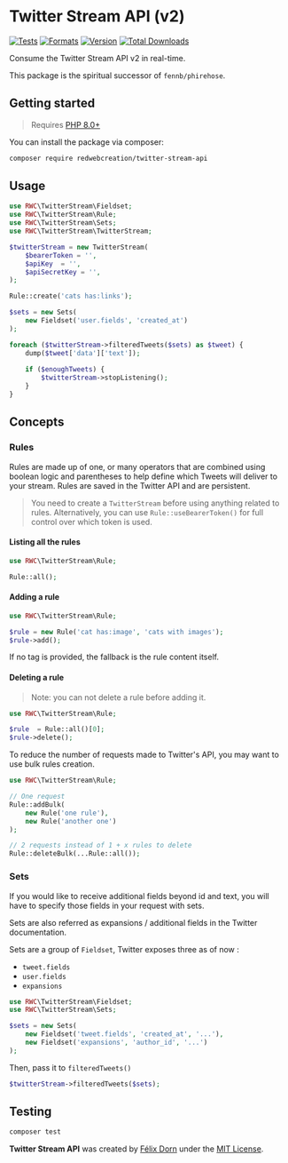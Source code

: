 # Twitter Stream API (v2)

[![Tests](https://github.com/redwebcreation/twitter-stream-api/actions/workflows/tests.yml/badge.svg?branch=master)](https://github.com/redwebcreation/twitter-stream-api/actions/workflows/tests.yml)
[![Formats](https://github.com/redwebcreation/twitter-stream-api/actions/workflows/formats.yml/badge.svg?branch=master)](https://github.com/redwebcreation/twitter-stream-api/actions/workflows/formats.yml)
[![Version](https://poser.pugx.org/redwebcreation/twitter-stream-api/version)](//packagist.org/packages/redwebcreation/twitter-stream-api)
[![Total Downloads](https://poser.pugx.org/redwebcreation/twitter-stream-api/downloads)](//packagist.org/packages/redwebcreation/twitter-stream-api)

Consume the Twitter Stream API v2 in real-time.

This package is the spiritual successor of `fennb/phirehose`.

## Getting started

> Requires [PHP 8.0+](https://www.php.net/releases/)

You can install the package via composer:

```bash
composer require redwebcreation/twitter-stream-api
```

## Usage

```php
use RWC\TwitterStream\Fieldset;
use RWC\TwitterStream\Rule;
use RWC\TwitterStream\Sets;
use RWC\TwitterStream\TwitterStream;

$twitterStream = new TwitterStream(
    $bearerToken = '',
    $apiKey  = '',
    $apiSecretKey = '',
);

Rule::create('cats has:links');

$sets = new Sets(
    new Fieldset('user.fields', 'created_at')
);

foreach ($twitterStream->filteredTweets($sets) as $tweet) {
    dump($tweet['data']['text']);
    
    if ($enoughTweets) {
        $twitterStream->stopListening();
    }
}
```

## Concepts

### Rules

Rules are made up of one, or many operators that are combined using boolean logic and parentheses to help define which
Tweets will deliver to your stream. Rules are saved in the Twitter API and are persistent.

> You need to create a `TwitterStream` before using anything related to rules.
> Alternatively, you can use `Rule::useBearerToken()` for full control over which token is used.

#### Listing all the rules

```php
use RWC\TwitterStream\Rule;

Rule::all();
```

#### Adding a rule

```php
use RWC\TwitterStream\Rule;

$rule = new Rule('cat has:image', 'cats with images');
$rule->add();
```

If no tag is provided, the fallback is the rule content itself.

#### Deleting a rule

> Note: you can not delete a rule before adding it.

```php
use RWC\TwitterStream\Rule;

$rule  = Rule::all()[0];
$rule->delete();
```

To reduce the number of requests made to Twitter's API, you may want to use bulk rules creation.

```php
use RWC\TwitterStream\Rule;

// One request
Rule::addBulk(
    new Rule('one rule'),
    new Rule('another one')
);

// 2 requests instead of 1 + x rules to delete
Rule::deleteBulk(...Rule::all());
```

### Sets

If you would like to receive additional fields beyond id and text, you will have to specify those fields in your request
with sets.

Sets are also referred as expansions / additional fields in the Twitter documentation.

Sets are a group of `Fieldset`, Twitter exposes three as of now :

* `tweet.fields`
* `user.fields`
* `expansions`

```php
use RWC\TwitterStream\Fieldset;
use RWC\TwitterStream\Sets;

$sets = new Sets(
    new Fieldset('tweet.fields', 'created_at', '...'),
    new Fieldset('expansions', 'author_id', '...')
);
```

Then, pass it to `filteredTweets()`

```php
$twitterStream->filteredTweets($sets);
```

## Testing

```bash
composer test
```

**Twitter Stream API** was created by [Félix Dorn](https://twitter.com/afelixdorn) under
the [MIT License](https://opensource.org/licenses/MIT).

<!-- (179) -->
